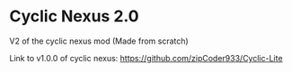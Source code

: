 # Cyclic Nexus 2.0
V2 of the cyclic nexus mod (Made from scratch)

Link to v1.0.0 of cyclic nexus: https://github.com/zipCoder933/Cyclic-Lite
